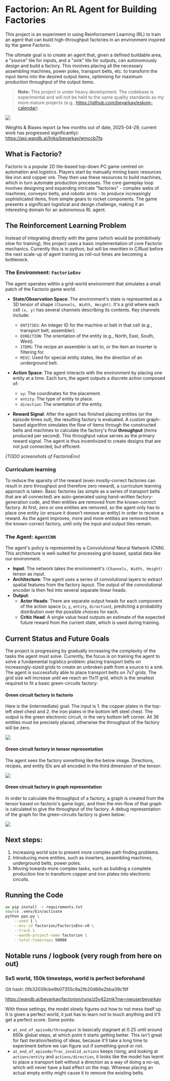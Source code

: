 # Factorion: An RL Agent for Building Factories

This project is an experiment in using Reinforcement Learning (RL) to train an
agent that can build high-throughput factories in an environment inspired by
the game Factorio.

The ultimate goal is to create an agent that, given a defined buildable area, a
"source" tile for inputs, and a "sink" tile for outputs, can autonomously
design and build a factory. This involves placing all the necessary assembling
machines, power poles, transport belts, etc. to transform the input items into
the desired output items, optimising for maximum production throughput of the
output items.

> **Note:** This project is under heavy development. The codebase is
> experimental and will not be held to the same quality standards as my more
> mature projects (e.g., https://github.com/beyarkay/eskom-calendar).

![](imgs/blueprint.png)

Weights & Biases report (a few months out of date, 2025-04-29, current work has
progressed significantly): https://api.wandb.ai/links/beyarkay/wmccb7fq

## What is Factorio?

Factorio is a popular 2D tile-based top-down PC game centred on automation and
logistics. Players start by manually mining basic resources like iron and
copper ore. They then use these resources to build machines, which in turn
automate production processes. The core gameplay loop involves designing and
expanding intricate "factories" - complex webs of machines, conveyor belts, and
robotic arms - to produce increasingly sophisticated items, from simple gears to
rocket components. The game presents a significant logistical and design
challenge, making it an interesting domain for an autonomous RL agent.

## The Reinforcement Learning Problem

Instead of integrating directly with the game (which would be prohibitively
slow for training), this project uses a basic implementation of core Factorio
mechanics. Currently this is in python, but will be rewritten in C/Rust before
the next scale-up of agent training as roll-out times are becoming a
bottleneck.

### The Environment: `FactorioEnv`

The agent operates within a grid-world environment that simulates a small patch
of the Factorio game world.

- **State/Observation Space**: The environment's state is represented as a 3D
  tensor of shape `(Channels, Width, Height)`. It's a grid where each cell `(x, y)`
  has several channels describing its contents. Key channels include:

  - `ENTITIES`: An integer ID for the machine or belt in that cell (e.g.,
    transport belt, assembler).
  - `DIRECTION`: The orientation of the entity (e.g., North, East, South,
    West).
  - `ITEMS`: The recipe an assembler is set to, or the item an inserter is
    filtering for.
  - `MISC`: Used for special entity states, like the direction of an
    underground belt.

- **Action Space**: The agent interacts with the environment by placing one
  entity at a time. Each turn, the agent outputs a discrete action composed of:

  - `xy`: The coordinates for the placement.
  - `entity`: The type of entity to place.
  - `direction`: The orientation of the entity.

- **Reward Signal**: After the agent has finished placing entities (or the
  episode times out), the resulting factory is evaluated. A custom graph-based
  algorithm simulates the flow of items through the constructed belts and
  machines to calculate the factory's final **throughput** (items produced per
  second). This throughput value serves as the primary reward signal. The agent
  is thus incentivized to create designs that are not just connected, but
  efficient.

_(TODO screenshots of FactorioEnv)_

### Curriculum learning

To reduce the sparsity of the reward (even mostly-correct factories can result
in zero throughput and therefore zero reward), a curriculum learning approach
is taken. Basic factories (as simple as a series of transport belts that are
all connected) are auto-generated using hand-written factory-generation code,
and then entities are removed from the known-correct factory. At first, zero or
one entities are removed, so the agent only has to place one entity (or ensure
it doesn't remove an entity) in order to receive a reward. As the agent
improves, more and more entities are removed from the known-correct factory,
until only the input and output tiles remain.

### The Agent: `AgentCNN`

The agent's policy is represented by a Convolutional Neural Network (CNN). This
architecture is well-suited for processing grid-based, spatial data like our
environment.

- **Input**: The network takes the environment's `(Channels, Width, Height)`
  tensor as input.
- **Architecture**: The agent uses a series of convolutional layers to extract
  spatial features from the factory layout. The output of the convolutional
  encoder is then fed into several separate linear heads.
- **Output**:
  - **Actor Heads**: There are separate output heads for each component of the
    action space (`x`, `y`, `entity`, `direction`), predicting a probability
    distribution over the possible choices for each.
  - **Critic Head**: A single value head outputs an estimate of the expected
    future reward from the current state, which is used during training.

## Current Status and Future Goals

The project is progressing by gradually increasing the complexity of the tasks
the agent must solve. Currently, the focus is on training the agent to solve a
fundamental logistics problem: placing transport belts on increasingly-sized
grids to create an unbroken path from a source to a sink. The agent is
successfully able to place transport belts on 7x7 grids. The grid size will
increase until we reach an 11x11 grid, which is the smallest required to fit a
basic green-circuits factory:

#### **Green circuit factory in factorio**

Here is the (intermediate) goal: The input is 1. the copper plates in the
top-left steel chest and 2. the iron plates in the bottom left steel chest. The
output is the green electronic circuit, in the very bottom left corner. All 36
entities must be precisely placed, otherwise the throughput of the factory will
be zero.

![](imgs/green-in-factorio.png)

#### **Green circuit factory in tensor representation**

The agent sees the factory something like the below image. Directions, recipes,
and entity IDs are all encoded in the third dimension of the tensor:

![](imgs/green.png)

#### **Green circuit factory in graph representation**

In order to calculate the throughput of a factory, a graph is created from the
tensor based on factorio's game logic, and then the min-flow of that graph is
calculated to give the throughput of the factory. A debug representation of the
graph for the green-circuits factory is given below:

![](imgs/flow.png)

## Next steps:

1.  Increasing world size to present more complex path finding problems.
2.  Introducing more entities, such as inserters, assembling machines,
    underground belts, power poles.
3.  Moving towards more complex tasks, such as building a complete production
    line to transform copper and iron plates into electronic circuits.

## Running the Code

```bash
uv pip install -r requirements.txt
source .venv/bin/activate
python ppo.py \
    --seed 1 \
    --env-id factorion/FactorioEnv-v0 \
    --track \
    --wandb-project-name factorion \
    --total-timesteps 50000
```

## Notable runs / logbook (very rough from here on out)

### 5x5 world, 150k timesteps, world is perfect beforehand

Git hash: 0fb32039cbe9b07355c9a2fb20d66e2bba39c19f

https://wandb.ai/beyarkay/factorion/runs/z5v42zmk?nw=nwuserbeyarkay

With these settings, the model slowly figures out how to not mess itself up. It
is given a perfect world, it just has to learn not to touch anything and it'll
get a perfect score. Some points:

- `at_end_of_episode/throughput` is basically stagnant at 0.25 until around
  850k global steps, at which point it starts getting better. This isn't great
  for fast iteration/testing of ideas, because it'll take a long time to
  experiment before we can figure out if something good or not.
- `at_end_of_episode/frac_invalid_actions` keeps rising, and looking at
  `actions/entity` and `actions/direction`, it looks like the model has learnt
  to place a transport belt without a direction as a way of doing a no-op,
  which will never have a bad effect on the map. Whereas placing an actual
  empty entity might cause it to remove the existing belts.
